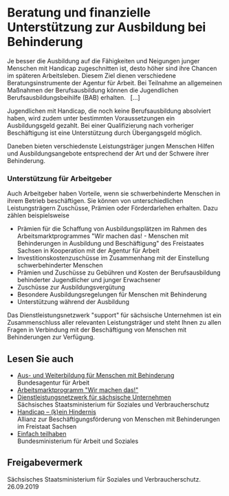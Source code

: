# Beratung und finanzielle Unterstützung zur Ausbildung bei Behinderung

Je besser die Ausbildung auf die Fähigkeiten und Neigungen junger Menschen mit Handicap zugeschnitten ist, desto höher sind ihre Chancen im späteren Arbeitsleben. Diesem Ziel dienen verschiedene Beratungsinstrumente der Agentur für Arbeit. Bei Teilnahme an allgemeinen Maßnahmen der Berufsausbildung können die Jugendlichen Berufsausbildungsbeihilfe (BAB) erhalten.  [...]

Jugendlichen mit Handicap, die noch keine Berufsausbildung absolviert haben, wird zudem unter bestimmten Voraussetzungen ein Ausbildungsgeld gezahlt. Bei einer Qualifizierung nach vorheriger Beschäftigung ist eine Unterstützung durch Übergangsgeld möglich.

Daneben bieten verschiedenste Leistungsträger jungen Menschen Hilfen und Ausbildungsangebote entsprechend der Art und der Schwere ihrer Behinderung.

### Unterstützung für Arbeitgeber

Auch Arbeitgeber haben Vorteile, wenn sie schwerbehinderte Menschen in ihrem Betrieb beschäftigen. Sie können von unterschiedlichen Leistungsträgern Zuschüsse, Prämien oder Förderdarlehen erhalten. Dazu zählen beispielsweise

* Prämien für die Schaffung von Ausbildungsplätzen im Rahmen des Arbeitsmarktprogrammes "Wir machen das! - Menschen mit Behinderungen in Ausbildung und Beschäftigung" des Freistaates Sachsen in Kooperation mit der Agentur für Arbeit
* Investitionskostenzuschüsse im Zusammenhang mit der Einstellung schwerbehinderter Menschen
* Prämien und Zuschüsse zu Gebühren und Kosten der Berufsausbildung behinderter Jugendlicher und junger Erwachsener
* Zuschüsse zur Ausbildungsvergütung
* Besondere Ausbildungsregelungen für Menschen mit Behinderung
* Unterstützung während der Ausbildung

Das Dienstleistungsnetzwerk "support" für sächsische Unternehmen ist ein Zusammenschluss aller relevanten Leistungsträger und steht Ihnen zu allen Fragen in Verbindung mit der Beschäftigung von Menschen mit Behinderungen zur Verfügung.

## Lesen Sie auch

* [Aus- und Weiterbildung für Menschen mit Behinderung](https://www.arbeitsagentur.de/unternehmen/finanziell/foerderung-menschen-mit-behinderungen "Förderung von Menschen mit Behinderungen, Agentur für Arbeit")  
  Bundesagentur für Arbeit
* [Arbeitsmarktprogramm "Wir machen das!"](https://www.behindern.verhindern.sachsen.de/wir-machen-das.html "Arbeitsmarktprogramm \"Wir machen das!\" (Sozialministerium)")
* [Dienstleistungsnetzwerk für sächsische Unternehmen](https://www.behindern.verhindern.sachsen.de/support.html "Das Dienstleistungsnetzwerk support (SMS)")  
  Sächsisches Staatsministerium für Soziales und Verbraucherschutz
* [Handicap – (k)ein Hindernis](http://www.handicap-kein-hindernis.de/index.php?menuid=91 "LSS Sachsen e.V.: Website \"Handicap ist kein Hindernis\"")  
  Allianz zur Beschäftigungsförderung von Menschen mit Behinderungen im Freistaat Sachsen
* [Einfach teilhaben](http://www.einfach-teilhaben.de/ "einfach teilhaben (BMAS)")  
  Bundesministerium für Arbeit und Soziales

## Freigabevermerk

Sächsisches Staatsministerium für Soziales und Verbraucherschutz. 26.09.2019
